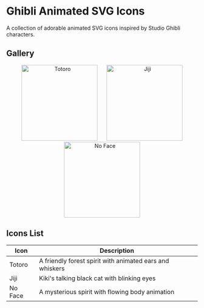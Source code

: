 # Ghibli Animated SVG Icons
A collection of adorable animated SVG icons inspired by Studio Ghibli characters.

## Gallery
<p align="center">
  <img src="./svg/totoro.svg" width="200" height="200" alt="Totoro" style="display:inline-block; margin: 0 10px">
  <img src="./svg/jiji.svg" width="200" height="200" alt="Jiji" style="display:inline-block; margin: 0 10px">
  <img src="./svg/no-face.svg" width="200" height="200" alt="No Face" style="display:inline-block; margin: 0 10px">
</p>

## Icons List
| Icon | Description |
|------|-------------|
| Totoro | A friendly forest spirit with animated ears and whiskers |
| Jiji | Kiki's talking black cat with blinking eyes |
| No Face | A mysterious spirit with flowing body animation |

